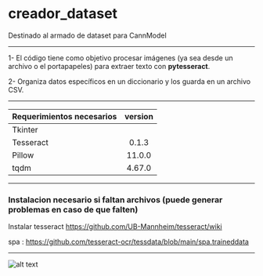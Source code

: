 # creador_dataset
 Destinado al armado de dataset para CannModel
 
 ---
 
 1- El código tiene como objetivo procesar imágenes (ya sea desde un archivo o el portapapeles) para extraer texto con **pytesseract**.
 
 2- Organiza datos específicos en un diccionario y los guarda en un archivo CSV.

---

|Requerimientos necesarios | version  |
| ------------- |:-------------:| 
| Tkinter     |  | 
| Tesseract      | 0.1.3     |  
| Pillow | 11.0.0     |
| tqdm | 4.67.0 |

---

### Instalacion necesario si faltan archivos (puede generar problemas en caso de que falten)
Instalar tesseract https://github.com/UB-Mannheim/tesseract/wiki 

spa : https://github.com/tesseract-ocr/tessdata/blob/main/spa.traineddata

---

![alt text](https://i.imgur.com/Qb80yfZ.jpeg)
